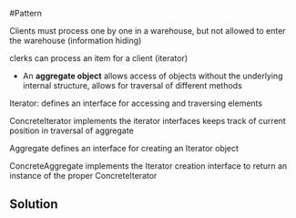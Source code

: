 #Pattern 

Clients must process one by one in a warehouse, but not allowed to enter the warehouse (information hiding)

clerks can process an item for a client (iterator)



* An **aggregate object** allows access of objects without the underlying internal structure, allows for traversal of different methods


Iterator:
	defines an interface for accessing and traversing elements

ConcreteIterator
	implements the iterator interfaces
	keeps track of current position in traversal of aggregate

Aggregate
	defines an interface for creating an Iterator object

ConcreteAggregate
	implements the Iterator creation interface
	to return an instance of the proper ConcreteIterator



##  Solution
